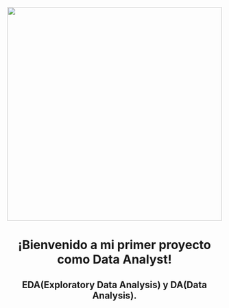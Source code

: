 <div id = "header" align = "center">
  <img = src = "https://github.com/jpradas1/BASTO-project/blob/main/Images/encabezado.jpg" width = "500" />
    <h1 align = 'Center'> ¡Bienvenido a mi primer proyecto como Data Analyst! </>
    <h2 align = 'Center'> EDA(Exploratory Data Analysis) y DA(Data Analysis).
    </2>
</div>

